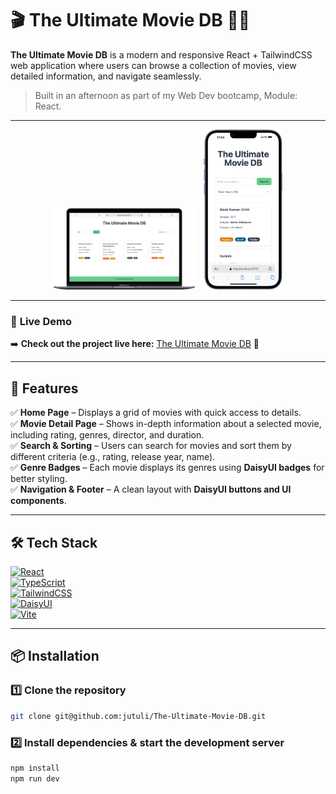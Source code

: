 # 🎬 The Ultimate Movie DB 🍿🎥

**The Ultimate Movie DB** is a modern and responsive React + TailwindCSS web application where users can browse a collection of movies, view detailed information, and navigate seamlessly.

> Built in an afternoon as part of my Web Dev bootcamp, Module: React.

---

<p align="center">
  <img src="src/assets/Macbook-Air-Screenshot.png" alt="MacBook Air Screenshot" width="45%" style="max-height: 300px; object-fit: contain; margin-right: 10px;" />
  <img src="src/assets/iPhone-13-Screenshot.png" alt="iPhone 13 Screenshot" width="25%" style="max-height: 300px; object-fit: contain;" />
</p>

---

### 🔗 **Live Demo**

➡️ **Check out the project live here:** [The Ultimate Movie DB](https://the-ultimate-movie-db.vercel.app/) 🚀

---

## 🚀 Features

✅ **Home Page** – Displays a grid of movies with quick access to details.  
✅ **Movie Detail Page** – Shows in-depth information about a selected movie, including rating, genres, director, and duration.  
✅ **Search & Sorting** – Users can search for movies and sort them by different criteria (e.g., rating, release year, name).  
✅ **Genre Badges** – Each movie displays its genres using **DaisyUI badges** for better styling.  
✅ **Navigation & Footer** – A clean layout with **DaisyUI buttons and UI components**.

---

## 🛠️ Tech Stack

[![React](https://img.shields.io/badge/React-20232A?style=for-the-badge&logo=react&logoColor=61DAFB)](https://reactjs.org/)  
[![TypeScript](https://img.shields.io/badge/TypeScript-007ACC?style=for-the-badge&logo=typescript&logoColor=white)](https://www.typescriptlang.org/)  
[![TailwindCSS](https://img.shields.io/badge/TailwindCSS-38B2AC?style=for-the-badge&logo=tailwind-css&logoColor=white)](https://tailwindcss.com/)  
[![DaisyUI](https://img.shields.io/badge/DaisyUI-5A0FC8?style=for-the-badge&logo=daisyui&logoColor=white)](https://daisyui.com/)  
[![Vite](https://img.shields.io/badge/Vite-646CFF?style=for-the-badge&logo=vite&logoColor=white)](https://vitejs.dev/)

---

## 📦 Installation

### 1️⃣ Clone the repository

```sh
git clone git@github.com:jutuli/The-Ultimate-Movie-DB.git
```

### 2️⃣ Install dependencies & start the development server

```sh
npm install
npm run dev
```

